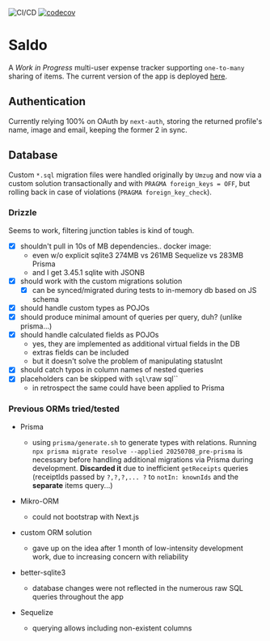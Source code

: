 ![CI/CD](https://github.com/tomjtoth/saldo/actions/workflows/deploy.yml/badge.svg)
[![codecov](https://codecov.io/gh/tomjtoth/saldo/graph/badge.svg?token=WKBLAW4XKP)](https://codecov.io/gh/tomjtoth/saldo)

# Saldo

A _Work in Progress_ multi-user expense tracker supporting `one-to-many` sharing of items. The current version of the app is deployed [here](https://saldo.ttj.hu).

## Authentication

Currently relying 100% on OAuth by `next-auth`, storing the returned profile's name, image and email, keeping the former 2 in sync.

## Database

Custom `*.sql` migration files were handled originally by `Umzug` and now via a custom solution transactionally and with `PRAGMA foreign_keys = OFF`, but rolling back in case of violations (`PRAGMA foreign_key_check`).

### Drizzle

Seems to work, filtering junction tables is kind of tough.

- [x] shouldn't pull in 10s of MB dependencies.. docker image:
  - even w/o explicit sqlite3 274MB vs 261MB Sequelize vs 283MB Prisma
  - and I get 3.45.1 sqlite with JSONB
- [x] should work with the custom migrations solution
  - [x] can be synced/migrated during tests to in-memory db based on JS schema
- [x] should handle custom types as POJOs
- [x] should produce minimal amount of queries per query, duh? (unlike prisma...)
- [x] should handle calculated fields as POJOs
  - yes, they are implemented as additional virtual fields in the DB
  - extras fields can be included
  - but it doesn't solve the problem of manipulating statusInt
- [x] should catch typos in column names of nested queries
- [x] placeholders can be skipped with `sql\`raw sql\``
  - in retrospect the same could have been applied to Prisma

### Previous ORMs tried/tested

- Prisma

  - using `prisma/generate.sh` to generate types with relations.
    Running `npx prisma migrate resolve --applied 20250708_pre-prisma` is necessary before handling additional migrations via Prisma during development. **Discarded it** due to inefficient `getReceipts` queries (receiptIds passed by `?,?,?,... ?` to `notIn: knownIds` and the **separate** items query...)

- Mikro-ORM

  - could not bootstrap with Next.js

- custom ORM solution

  - gave up on the idea after 1 month of low-intensity development work, due to increasing concern with reliability

- better-sqlite3

  - database changes were not reflected in the numerous raw SQL queries throughout the app

- Sequelize
  - querying allows including non-existent columns
